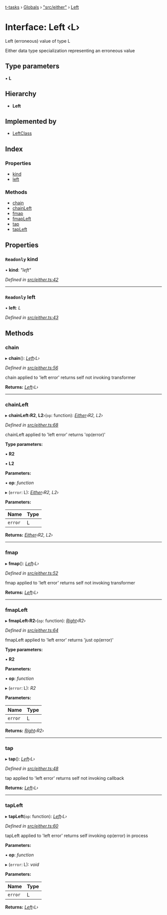[t-tasks](../README.md) › [Globals](../globals.md) › ["src/either"](../modules/_src_either_.md) › [Left](_src_either_.left.md)

# Interface: Left ‹**L**›

Left (erroneous) value of type L

Either data type specialization representing an erroneous value

## Type parameters

▪ **L**

## Hierarchy

* **Left**

## Implemented by

* [LeftClass](../classes/_src_either_.leftclass.md)

## Index

### Properties

* [kind](_src_either_.left.md#readonly-kind)
* [left](_src_either_.left.md#readonly-left)

### Methods

* [chain](_src_either_.left.md#chain)
* [chainLeft](_src_either_.left.md#chainleft)
* [fmap](_src_either_.left.md#fmap)
* [fmapLeft](_src_either_.left.md#fmapleft)
* [tap](_src_either_.left.md#tap)
* [tapLeft](_src_either_.left.md#tapleft)

## Properties

### `Readonly` kind

• **kind**: *"left"*

*Defined in [src/either.ts:42](https://github.com/lammonaaf/t-tasks/blob/f57e57b/src/either.ts#L42)*

___

### `Readonly` left

• **left**: *L*

*Defined in [src/either.ts:43](https://github.com/lammonaaf/t-tasks/blob/f57e57b/src/either.ts#L43)*

## Methods

###  chain

▸ **chain**(): *[Left](_src_either_.left.md)‹L›*

*Defined in [src/either.ts:56](https://github.com/lammonaaf/t-tasks/blob/f57e57b/src/either.ts#L56)*

chain applied to 'left error' returns self not invoking transformer

**Returns:** *[Left](_src_either_.left.md)‹L›*

___

###  chainLeft

▸ **chainLeft**‹**R2**, **L2**›(`op`: function): *[Either](_src_either_.either.md)‹R2, L2›*

*Defined in [src/either.ts:68](https://github.com/lammonaaf/t-tasks/blob/f57e57b/src/either.ts#L68)*

chainLeft applied to 'left error' returns 'op(error)'

**Type parameters:**

▪ **R2**

▪ **L2**

**Parameters:**

▪ **op**: *function*

▸ (`error`: L): *[Either](_src_either_.either.md)‹R2, L2›*

**Parameters:**

Name | Type |
------ | ------ |
`error` | L |

**Returns:** *[Either](_src_either_.either.md)‹R2, L2›*

___

###  fmap

▸ **fmap**(): *[Left](_src_either_.left.md)‹L›*

*Defined in [src/either.ts:52](https://github.com/lammonaaf/t-tasks/blob/f57e57b/src/either.ts#L52)*

fmap applied to 'left error' returns self not invoking transformer

**Returns:** *[Left](_src_either_.left.md)‹L›*

___

###  fmapLeft

▸ **fmapLeft**‹**R2**›(`op`: function): *[Right](_src_either_.right.md)‹R2›*

*Defined in [src/either.ts:64](https://github.com/lammonaaf/t-tasks/blob/f57e57b/src/either.ts#L64)*

fmapLeft applied to 'left error' returns 'just op(error)'

**Type parameters:**

▪ **R2**

**Parameters:**

▪ **op**: *function*

▸ (`error`: L): *R2*

**Parameters:**

Name | Type |
------ | ------ |
`error` | L |

**Returns:** *[Right](_src_either_.right.md)‹R2›*

___

###  tap

▸ **tap**(): *[Left](_src_either_.left.md)‹L›*

*Defined in [src/either.ts:48](https://github.com/lammonaaf/t-tasks/blob/f57e57b/src/either.ts#L48)*

tap applied to 'left error' returns self not invoking callback

**Returns:** *[Left](_src_either_.left.md)‹L›*

___

###  tapLeft

▸ **tapLeft**(`op`: function): *[Left](_src_either_.left.md)‹L›*

*Defined in [src/either.ts:60](https://github.com/lammonaaf/t-tasks/blob/f57e57b/src/either.ts#L60)*

tapLeft applied to 'left error' returns self invoking op(error) in process

**Parameters:**

▪ **op**: *function*

▸ (`error`: L): *void*

**Parameters:**

Name | Type |
------ | ------ |
`error` | L |

**Returns:** *[Left](_src_either_.left.md)‹L›*
